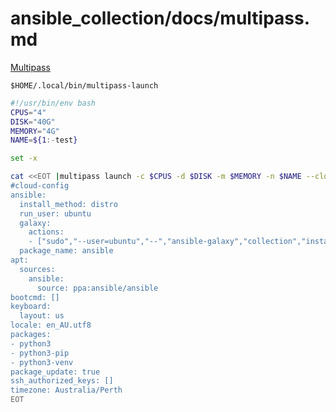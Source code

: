 # ansible_collection/docs/multipass.md

[Multipass](https://canonical.com/multipass)

`$HOME/.local/bin/multipass-launch`

```bash
#!/usr/bin/env bash
CPUS="4"
DISK="40G"
MEMORY="4G"
NAME=${1:-test}

set -x

cat <<EOT |multipass launch -c $CPUS -d $DISK -m $MEMORY -n $NAME --cloud-init -
#cloud-config
ansible:
  install_method: distro
  run_user: ubuntu
  galaxy:
    actions:
    - ["sudo","--user=ubuntu","--","ansible-galaxy","collection","install","git+https://github.com/SydneyResearchTech/playbooks.git"]
  package_name: ansible
apt:
  sources:
    ansible:
      source: ppa:ansible/ansible
bootcmd: []
keyboard:
  layout: us
locale: en_AU.utf8
packages:
- python3
- python3-pip
- python3-venv
package_update: true
ssh_authorized_keys: []
timezone: Australia/Perth
EOT
```
